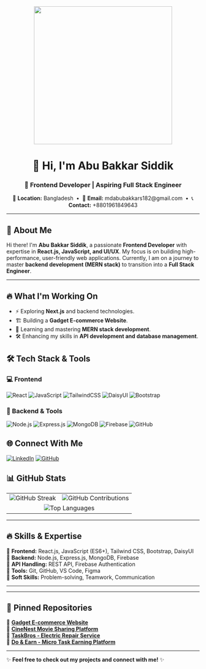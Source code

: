 <div align="center">
  <img height="360" src="https://i.ibb.co.com/JFxDfMDV/abu-bakkar-ss2.png"  />
</div>

<h1 align="center">👋 Hi, I'm Abu Bakkar Siddik</h1>
<h3 align="center">🚀 Frontend Developer | Aspiring Full Stack Engineer</h3>

<p align="center">
  📍 <strong>Location:</strong> Bangladesh &nbsp;•&nbsp;
  📧 <strong>Email:</strong> mdabubakkars182@gmail.com &nbsp;•&nbsp;
  📞 <strong>Contact:</strong> +8801961849643
</p>

---

## 🚀 About Me  
Hi there! I'm **Abu Bakkar Siddik**, a passionate **Frontend Developer** with expertise in **React.js, JavaScript, and UI/UX**. My focus is on building high-performance, user-friendly web applications. Currently, I am on a journey to master **backend development (MERN stack)** to transition into a **Full Stack Engineer**.

---

## 🔥 What I'm Working On
- ⚡ Exploring **Next.js** and backend technologies.
- 🏗️ Building a **Gadget E-commerce Website**.
- 🎯 Learning and mastering **MERN stack development**.
- 🛠️ Enhancing my skills in **API development and database management**.

## 🛠️ Tech Stack & Tools

### 💻 Frontend
![React](https://img.shields.io/badge/React-20232A?style=for-the-badge&logo=react&logoColor=61DAFB)
![JavaScript](https://img.shields.io/badge/JavaScript-F7DF1E?style=for-the-badge&logo=javascript&logoColor=black)
![TailwindCSS](https://img.shields.io/badge/TailwindCSS-06B6D4?style=for-the-badge&logo=tailwindcss&logoColor=white)
![DaisyUI](https://img.shields.io/badge/DaisyUI-FF4785?style=for-the-badge&logo=daisyui&logoColor=white)
![Bootstrap](https://img.shields.io/badge/Bootstrap-7952B3?style=for-the-badge&logo=bootstrap&logoColor=white)

### 🔗 Backend & Tools
![Node.js](https://img.shields.io/badge/Node.js-339933?style=for-the-badge&logo=nodedotjs&logoColor=white)
![Express.js](https://img.shields.io/badge/Express.js-000000?style=for-the-badge&logo=express&logoColor=white)
![MongoDB](https://img.shields.io/badge/MongoDB-47A248?style=for-the-badge&logo=mongodb&logoColor=white)
![Firebase](https://img.shields.io/badge/Firebase-FFCA28?style=for-the-badge&logo=firebase&logoColor=white)
![GitHub](https://img.shields.io/badge/GitHub-181717?style=for-the-badge&logo=github&logoColor=white)

## 🌐 Connect With Me
[![LinkedIn](https://img.shields.io/badge/LinkedIn-0A66C2?style=for-the-badge&logo=linkedin&logoColor=white)](https://www.linkedin.com/in/md-abu-bakkar-siddik-024a72269)
[![GitHub](https://img.shields.io/badge/GitHub-181717?style=for-the-badge&logo=github&logoColor=white)](https://github.com/abubakkar-js-dev)


## 📊 GitHub Stats

<table>
  <tr>
    <td>
      <img src="https://github-readme-streak-stats.herokuapp.com/?user=abubakkar-js-dev&theme=react" alt="GitHub Streak" />
    </td>
    <td>
      <img src="https://github-readme-stats.vercel.app/api?username=abubakkar-js-dev&show_icons=true&theme=react" alt="GitHub Contributions" />
    </td>
  </tr>
  <tr>
    <td colspan="2" align="center">
      <img src="https://github-readme-stats.vercel.app/api/top-langs/?username=abubakkar-js-dev&layout=compact&theme=react" alt="Top Languages" />
    </td>
  </tr>
</table>

---

## 🔥 Skills & Expertise
🔹 **Frontend:** React.js, JavaScript (ES6+), Tailwind CSS, Bootstrap, DaisyUI  
🔹 **Backend:** Node.js, Express.js, MongoDB, Firebase  
🔹 **API Handling:** REST API, Firebase Authentication  
🔹 **Tools:** Git, GitHub, VS Code, Figma  
🔹 **Soft Skills:** Problem-solving, Teamwork, Communication  

---

---

## 📌 Pinned Repositories
📌 [**Gadget E-commerce Website**](https://github.com/abubakkar-js-dev/Gadget-heaven)  
📌 [**CineNest Movie Sharing Platform**](https://github.com/abubakkar-js-dev/cineNest-client)  
📌 [**TaskBros - Electric Repair Service**](https://github.com/abubakkar-js-dev/TaskBros-client)  
📌 [**Do & Earn - Micro Task Earning Platform**](https://github.com/abubakkar-js-dev/do-and-earn-client)  

---

✨ **Feel free to check out my projects and connect with me!** ✨

